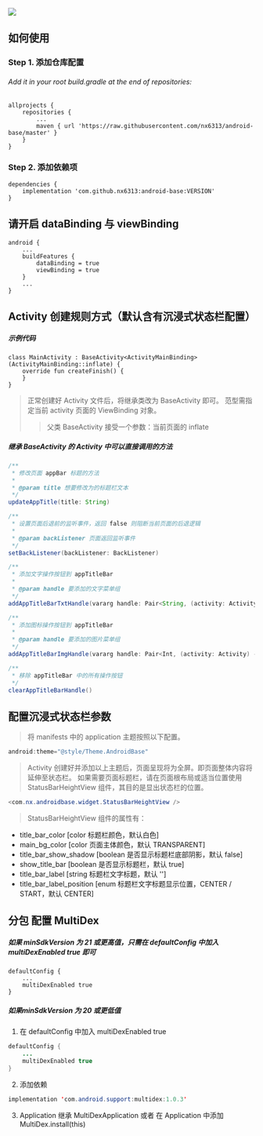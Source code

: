 ![](https://img.shields.io/badge/%E6%9C%80%E6%96%B0VERSION%E5%80%BC-1.0.0-orange)

## 如何使用

### Step 1. 添加仓库配置
###### Add it in your root build.gradle at the end of repositories:
    allprojects {
        repositories {
            ...
            maven { url 'https://raw.githubusercontent.com/nx6313/android-base/master' }
        }
    }

### Step 2. 添加依赖项
    dependencies {
        implementation 'com.github.nx6313:android-base:VERSION'
    }
    
## 请开启 dataBinding 与 viewBinding
    android {
        ...
        buildFeatures {
            dataBinding = true
            viewBinding = true
        }
        ...
    }
    
## Activity 创建规则方式（默认含有沉浸式状态栏配置）

##### 示例代码
    class MainActivity : BaseActivity<ActivityMainBinding>(ActivityMainBinding::inflate) {
        override fun createFinish() {
        }
    }
> 正常创建好 Activity 文件后，将继承类改为 BaseActivity 即可。
> 范型需指定当前 activity 页面的 ViewBinding 对象。
>> 父类 BaseActivity 接受一个参数：当前页面的 inflate

##### 继承 BaseActivity 的 Activity 中可以直接调用的方法
```java
/**
 * 修改页面 appBar 标题的方法
 * 
 * @param title 想要修改为的标题栏文本
 */
updateAppTitle(title: String)

/**
 * 设置页面后退前的监听事件，返回 false 则阻断当前页面的后退逻辑
 * 
 * @param backListener 页面返回监听事件
 */
setBackListener(backListener: BackListener)

/**
 * 添加文字操作按钮到 appTitleBar
 * 
 * @param handle 要添加的文字菜单组
 */
addAppTitleBarTxtHandle(vararg handle: Pair<String, (activity: Activity) -> Unit>)

/**
 * 添加图标操作按钮到 appTitleBar
 * 
 * @param handle 要添加的图片菜单组
 */
addAppTitleBarImgHandle(vararg handle: Pair<Int, (activity: Activity) -> Unit>)

/**
 * 移除 appTitleBar 中的所有操作按钮
 */
clearAppTitleBarHandle()
```

## 配置沉浸式状态栏参数

> 将 manifests 中的 application 主题按照以下配置。
```java
android:theme="@style/Theme.AndroidBase"
```
> Activity 创建好并添加以上主题后，页面呈现将为全屏。即页面整体内容将延伸至状态栏。
> 如果需要页面标题栏，请在页面根布局或适当位置使用 StatusBarHeightView 组件，其目的是显出状态栏的位置。
```java
<com.nx.androidbase.widget.StatusBarHeightView />
```
> StatusBarHeightView 组件的属性有：
* title_bar_color [color 标题栏颜色，默认白色]
* main_bg_color [color 页面主体颜色，默认 TRANSPARENT]
* title_bar_show_shadow [boolean 是否显示标题栏底部阴影，默认 false]
* show_title_bar [boolean 是否显示标题栏，默认 true]
* title_bar_label [string 标题栏文字标题，默认 '']
* title_bar_label_position [enum 标题栏文字标题显示位置，CENTER / START，默认 CENTER]

## 分包 配置 MultiDex

##### 如果 minSdkVersion 为 21 或更高值，只需在 defaultConfig 中加入 multiDexEnabled true 即可
    defaultConfig {
        ...
        multiDexEnabled true
    }
##### 如果minSdkVersion 为 20 或更低值
1. 在 defaultConfig 中加入 multiDexEnabled true
```java
defaultConfig {
    ...
    multiDexEnabled true
}
```
2. 添加依赖
```java
implementation 'com.android.support:multidex:1.0.3'
```
3. Application 继承 MultiDexApplication 或者 在 Application 中添加 MultiDex.install(this)
